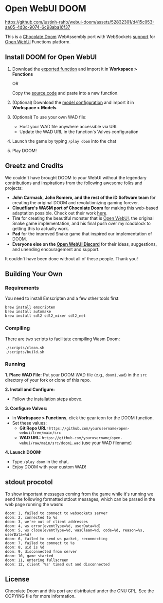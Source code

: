 # Open WebUI DOOM

https://github.com/justinh-rahb/webui-doom/assets/52832301/d415c053-aa05-4d3c-9074-6c98aba16f37

This is a [Chocolate Doom][1] WebAssembly port with WebSockets [support][4] for [Open WebUI](https://github.com/open-webui/open-webui) Functions platform.

## Install DOOM for Open WebUI

1. Download the [exported function](function-doom_pipeline.json) and import it in **Workspace > Functions**

   OR

   Copy the [source code](function_doom_pipeline.py) and paste into a new function.

2. (Optional) Download the [model configuration](model-DOOM_latest.json) and import it in **Workspace > Models**

3. (Optional) To use your own WAD file:
   - Host your WAD file anywhere accessible via URL
   - Update the WAD URL in the function's Valves configuration

4. Launch the game by typing `/play doom` into the chat

5. Play DOOM!

## Greetz and Credits

We couldn't have brought DOOM to your WebUI without the legendary contributions and inspirations from the following awesome folks and projects:

- **John Carmack, John Romero, and the rest of the iD Software team** for creating the original DOOM and revolutionizing gaming forever.
- **Cloudflare's WASM port of Chocolate Doom** for making this web-based adaptation possible. Check out their work [here](https://github.com/cloudflare/doom-wasm).
- **Tim** for creating the beautiful monster that is [Open WebUI](http://github.com/open-webui/open-webui), the original Snake game implementation, and his final push over my roadblock to getting this to actually work.
- **Pad** for the improved Snake game that inspired our implementation of DOOM.
- **Everyone else on the [Open WebUI Discord](https://discord.gg/5rJgQTnV4s)** for their ideas, suggestions, and unending encouragement and support.

It couldn't have been done without all of these people. Thank you!

## Building Your Own

### Requirements

You need to install Emscripten and a few other tools first:

```
brew install emscripten
brew install automake
brew install sdl2 sdl2_mixer sdl2_net
```

### Compiling

There are two scripts to facilitate compiling Wasm Doom:

```
./scripts/clean.sh
./scripts/build.sh
```

### Running

**1. Place WAD File:** Put your DOOM WAD file (e.g., `doom1.wad`) in the `src` directory of your fork or clone of this repo.

**2. Install and Configure:**
   * Follow the [installation steps](#install-doom-for-open-webui) above.

**3. Configure Valves:**
   * In **Workspace > Functions**, click the gear icon for the DOOM function.
   * Set these values:
     - **Git Repo URL:** `https://github.com/yourusername/open-webui/tree/main/src`
     - **WAD URL:** `https://github.com/yourusername/open-webui/raw/main/src/doom1.wad` (use your WAD filename)

**4. Launch DOOM:**
   * Type `/play doom` in the chat.
   * Enjoy DOOM with your custom WAD!

## stdout procotol

To show important messages coming from the game while it's running we send the following formatted stdout messages, which can be parsed in the web page running the wasm:

```
doom: 1, failed to connect to websockets server
doom: 2, connected to %s
doom: 3, we're out of client addresses
doom: 4, ws error(eventType=%d, userData=%d)
doom: 5, ws close(eventType=%d, wasClean=%d, code=%d, reason=%s, userData=%d)
doom: 6, failed to send ws packet, reconnecting
doom: 7, failed to connect to %s
doom: 8, uid is %d
doom: 9, disconnected from server
doom: 10, game started
doom: 11, entering fullscreen
doom: 12, client '%s' timed out and disconnected
```

## License

Chocolate Doom and this port are distributed under the GNU GPL. See the COPYING file for more information.

[1]: https://github.com/chocolate-doom/chocolate-doom
[2]: https://emscripten.org/
[3]: https://doomwiki.org/wiki/DOOM1.WAD
[4]: src/net_websockets.c
[5]: https://silentspacemarine.com
[6]: src/index.html
[7]: https://blog.cloudflare.com/doom-multiplayer-workers
[8]: https://github.com/cloudflare/doom-workers
[9]: src
